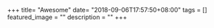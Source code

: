 +++
title= "Awesome"
date= "2018-09-06T17:57:50+08:00"
tags = []
featured_image = ""
description = ""
+++

